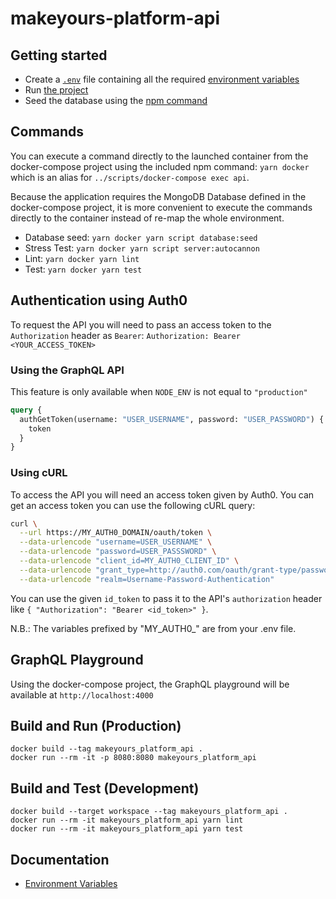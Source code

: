 # makeyours-platform-api

## Getting started

- Create a [`.env`](.env.example) file containing all the required [environment variables](docs/ENVIRONMENT_VARIABLES.md)
- Run [the project](https://gitlab.com/makeyours/makeyours-platform/makeyours-platform/blob/develop/README.md)
- Seed the database using the [npm command](#commands)

## Commands

You can execute a command directly to the launched container from the docker-compose project using the included npm command: `yarn docker` which is an alias for `../scripts/docker-compose exec api`.

Because the application requires the MongoDB Database defined in the docker-compose project, it is more convenient to execute the commands directly to the container instead of re-map the whole environment.

- Database seed: `yarn docker yarn script database:seed`
- Stress Test: `yarn docker yarn script server:autocannon`
- Lint: `yarn docker yarn lint`
- Test: `yarn docker yarn test`

## Authentication using Auth0

To request the API you will need to pass an access token to the `Authorization` header as `Bearer`: `Authorization: Bearer <YOUR_ACCESS_TOKEN>`

### Using the GraphQL API

This feature is only available when `NODE_ENV` is not equal to `"production"`

```graphql
query {
  authGetToken(username: "USER_USERNAME", password: "USER_PASSWORD") {
    token
  }
}
```

### Using cURL

To access the API you will need an access token given by Auth0.
You can get an access token you can use the following cURL query:

```sh
curl \
  --url https://MY_AUTH0_DOMAIN/oauth/token \
  --data-urlencode "username=USER_USERNAME" \
  --data-urlencode "password=USER_PASSSWORD" \
  --data-urlencode "client_id=MY_AUTH0_CLIENT_ID" \
  --data-urlencode "grant_type=http://auth0.com/oauth/grant-type/password-realm" \
  --data-urlencode "realm=Username-Password-Authentication"

```

You can use the given `id_token` to pass it to the API's `authorization` header like `{ "Authorization": "Bearer <id_token>" }`.

N.B.: The variables prefixed by "MY_AUTH0_" are from your .env file.

## GraphQL Playground

Using the docker-compose project, the GraphQL playground will be available at `http://localhost:4000`

## Build and Run (Production)

```shell
docker build --tag makeyours_platform_api .
docker run --rm -it -p 8080:8080 makeyours_platform_api
```

## Build and Test (Development)

```shell
docker build --target workspace --tag makeyours_platform_api .
docker run --rm -it makeyours_platform_api yarn lint
docker run --rm -it makeyours_platform_api yarn test
```

## Documentation

- [Environment Variables](docs/ENVIRONMENT_VARIABLES.md)

